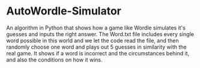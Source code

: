 # AutoWordle-Simulator
An algorithm in Python that shows how a game like Wordle simulates it's guesses and inputs the right answer. 
The Word.txt file includes every single word possible in this world and we let the code read the file, 
and then randomly choose one word and plays out 5 guesses in similarity with the real game. It shows if a word is incorrect and the circumstances 
behind it, and also the conditions on how it wins.
